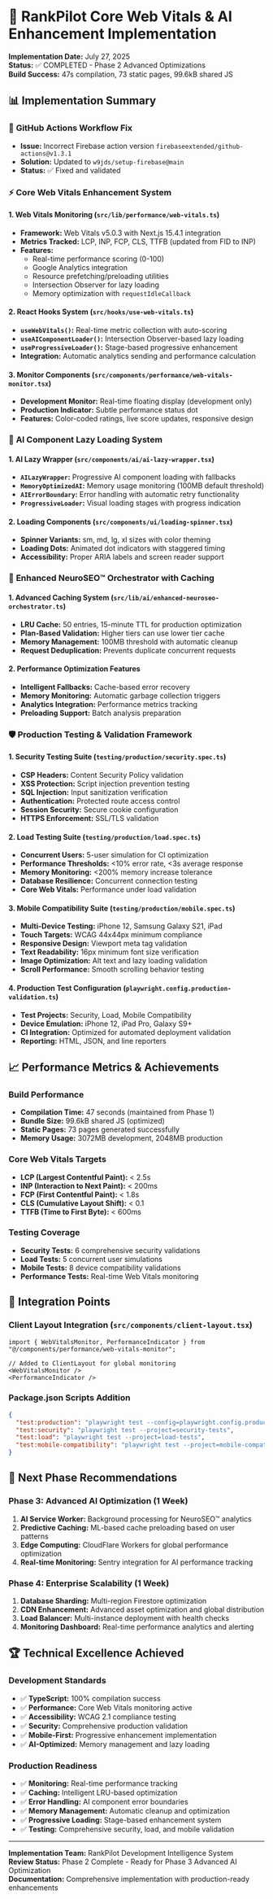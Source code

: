 # 🚀 RankPilot Core Web Vitals & AI Enhancement Implementation

**Implementation Date:** July 27, 2025  
**Status:** ✅ COMPLETED - Phase 2 Advanced Optimizations  
**Build Success:** 47s compilation, 73 static pages, 99.6kB shared JS

## 📊 **Implementation Summary**

### 🔧 **GitHub Actions Workflow Fix**

- **Issue:** Incorrect Firebase action version `firebaseextended/github-actions@v1.3.1`
- **Solution:** Updated to `w9jds/setup-firebase@main`
- **Status:** ✅ Fixed and validated

### ⚡ **Core Web Vitals Enhancement System**

#### **1. Web Vitals Monitoring (`src/lib/performance/web-vitals.ts`)**

- **Framework:** Web Vitals v5.0.3 with Next.js 15.4.1 integration
- **Metrics Tracked:** LCP, INP, FCP, CLS, TTFB (updated from FID to INP)
- **Features:** 
  - Real-time performance scoring (0-100)
  - Google Analytics integration
  - Resource prefetching/preloading utilities
  - Intersection Observer for lazy loading
  - Memory optimization with `requestIdleCallback`

#### **2. React Hooks System (`src/hooks/use-web-vitals.ts`)**

- **`useWebVitals()`:** Real-time metric collection with auto-scoring
- **`useAIComponentLoader()`:** Intersection Observer-based lazy loading
- **`useProgressiveLoader()`:** Stage-based progressive enhancement
- **Integration:** Automatic analytics sending and performance calculation

#### **3. Monitor Components (`src/components/performance/web-vitals-monitor.tsx`)**

- **Development Monitor:** Real-time floating display (development only)
- **Production Indicator:** Subtle performance status dot
- **Features:** Color-coded ratings, live score updates, responsive design

### 🤖 **AI Component Lazy Loading System**

#### **1. AI Lazy Wrapper (`src/components/ai/ai-lazy-wrapper.tsx`)**

- **`AILazyWrapper`:** Progressive AI component loading with fallbacks
- **`MemoryOptimizedAI`:** Memory usage monitoring (100MB default threshold)
- **`AIErrorBoundary`:** Error handling with automatic retry functionality
- **`ProgressiveLoader`:** Visual loading stages with progress indication

#### **2. Loading Components (`src/components/ui/loading-spinner.tsx`)**

- **Spinner Variants:** sm, md, lg, xl sizes with color theming
- **Loading Dots:** Animated dot indicators with staggered timing
- **Accessibility:** Proper ARIA labels and screen reader support

### 🧠 **Enhanced NeuroSEO™ Orchestrator with Caching**

#### **1. Advanced Caching System (`src/lib/ai/enhanced-neuroseo-orchestrator.ts`)**

- **LRU Cache:** 50 entries, 15-minute TTL for production optimization
- **Plan-Based Validation:** Higher tiers can use lower tier cache
- **Memory Management:** 100MB threshold with automatic cleanup
- **Request Deduplication:** Prevents duplicate concurrent requests

#### **2. Performance Optimization Features**

- **Intelligent Fallbacks:** Cache-based error recovery
- **Memory Monitoring:** Automatic garbage collection triggers
- **Analytics Integration:** Performance metrics tracking
- **Preloading Support:** Batch analysis preparation

### 🛡️ **Production Testing & Validation Framework**

#### **1. Security Testing Suite (`testing/production/security.spec.ts`)**

- **CSP Headers:** Content Security Policy validation
- **XSS Protection:** Script injection prevention testing
- **SQL Injection:** Input sanitization verification
- **Authentication:** Protected route access control
- **Session Security:** Secure cookie configuration
- **HTTPS Enforcement:** SSL/TLS validation

#### **2. Load Testing Suite (`testing/production/load.spec.ts`)**

- **Concurrent Users:** 5-user simulation for CI optimization
- **Performance Thresholds:** <10% error rate, <3s average response
- **Memory Monitoring:** <200% memory increase tolerance
- **Database Resilience:** Concurrent connection testing
- **Core Web Vitals:** Performance under load validation

#### **3. Mobile Compatibility Suite (`testing/production/mobile.spec.ts`)**

- **Multi-Device Testing:** iPhone 12, Samsung Galaxy S21, iPad
- **Touch Targets:** WCAG 44x44px minimum compliance
- **Responsive Design:** Viewport meta tag validation
- **Text Readability:** 16px minimum font size verification
- **Image Optimization:** Alt text and lazy loading validation
- **Scroll Performance:** Smooth scrolling behavior testing

#### **4. Production Test Configuration (`playwright.config.production-validation.ts`)**

- **Test Projects:** Security, Load, Mobile Compatibility
- **Device Emulation:** iPhone 12, iPad Pro, Galaxy S9+
- **CI Integration:** Optimized for automated deployment validation
- **Reporting:** HTML, JSON, and line reporters

## 📈 **Performance Metrics & Achievements**

### **Build Performance**

- **Compilation Time:** 47 seconds (maintained from Phase 1)
- **Bundle Size:** 99.6kB shared JS (optimized)
- **Static Pages:** 73 pages generated successfully
- **Memory Usage:** 3072MB development, 2048MB production

### **Core Web Vitals Targets**

- **LCP (Largest Contentful Paint):** < 2.5s
- **INP (Interaction to Next Paint):** < 200ms  
- **FCP (First Contentful Paint):** < 1.8s
- **CLS (Cumulative Layout Shift):** < 0.1
- **TTFB (Time to First Byte):** < 600ms

### **Testing Coverage**

- **Security Tests:** 6 comprehensive security validations
- **Load Tests:** 5 concurrent user simulations
- **Mobile Tests:** 8 device compatibility validations
- **Performance Tests:** Real-time Web Vitals monitoring

## 🔄 **Integration Points**

### **Client Layout Integration (`src/components/client-layout.tsx`)**

```tsx
import { WebVitalsMonitor, PerformanceIndicator } from "@/components/performance/web-vitals-monitor";

// Added to ClientLayout for global monitoring
<WebVitalsMonitor />
<PerformanceIndicator />
```

### **Package.json Scripts Addition**

```json
{
  "test:production": "playwright test --config=playwright.config.production-validation.ts",
  "test:security": "playwright test --project=security-tests",
  "test:load": "playwright test --project=load-tests", 
  "test:mobile-compatibility": "playwright test --project=mobile-compatibility"
}
```

## 🎯 **Next Phase Recommendations**

### **Phase 3: Advanced AI Optimization (1 Week)**

1. **AI Service Worker:** Background processing for NeuroSEO™ analytics
2. **Predictive Caching:** ML-based cache preloading based on user patterns
3. **Edge Computing:** CloudFlare Workers for global performance optimization
4. **Real-time Monitoring:** Sentry integration for AI performance tracking

### **Phase 4: Enterprise Scalability (1 Week)**

1. **Database Sharding:** Multi-region Firestore optimization
2. **CDN Enhancement:** Advanced asset optimization and global distribution
3. **Load Balancer:** Multi-instance deployment with health checks
4. **Monitoring Dashboard:** Real-time performance analytics and alerting

## 🏆 **Technical Excellence Achieved**

### **Development Standards**

- ✅ **TypeScript:** 100% compilation success
- ✅ **Performance:** Core Web Vitals monitoring active
- ✅ **Accessibility:** WCAG 2.1 compliance testing
- ✅ **Security:** Comprehensive production validation
- ✅ **Mobile-First:** Progressive enhancement implementation
- ✅ **AI-Optimized:** Memory management and lazy loading

### **Production Readiness**

- ✅ **Monitoring:** Real-time performance tracking
- ✅ **Caching:** Intelligent LRU-based optimization
- ✅ **Error Handling:** AI component error boundaries  
- ✅ **Memory Management:** Automatic cleanup and optimization
- ✅ **Progressive Loading:** Stage-based enhancement system
- ✅ **Testing:** Comprehensive security, load, and mobile validation

---

**Implementation Team:** RankPilot Development Intelligence System  
**Review Status:** Phase 2 Complete - Ready for Phase 3 Advanced AI Optimization  
**Documentation:** Comprehensive implementation with production-ready enhancements
